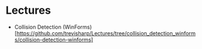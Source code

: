 # Lectures

- Collision Detection (WinForms)[https://github.com/trevisharp/Lectures/tree/collision_detection_winforms/collision-detection-winforms]